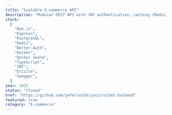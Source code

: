 ```yaml
---
title: "Scalable E-commerce API"
description: "Modular REST API with JWT authentication, caching (Redis), and metrics. Architecture optimized for high concurrency and low latency."
stack:
  [
    "Bun.js",
    "Express",
    "PostgreSQL",
    "Redis",
    "Better-Auth",
    "Docker",
    "Docker Swarm",
    "TypeScript",
    "JWT",
    "Drizzle",
    "Swagger",
  ]
year: 2025
status: "Closed"
href: "https://github.com/yeferson59/joxicrochet-backend"
featured: true
category: "E-commerce"
---
```

